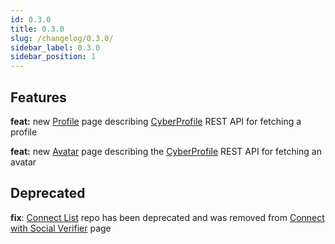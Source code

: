 ```yaml
---
id: 0.3.0
title: 0.3.0
slug: /changelog/0.3.0/
sidebar_label: 0.3.0
sidebar_position: 1
---
```


## Features

**feat:** new [Profile](/cyberconnect-api/rest-api/profile/) page describing [CyberProfile](https://cyberprofile-v2.vercel.app) REST API for fetching a profile

**feat:** new [Avatar](/cyberconnect-api/rest-api/avatar/) page describing the [CyberProfile](https://cyberprofile-v2.vercel.app) REST API for fetching an avatar


## Deprecated

**fix**: [Connect List](https://github.com/cyberconnecthq/connect-list) repo has been deprecated and was removed from [Connect with Social Verifier](/cyberconnect-sdk/connect-with-social-verifier/) page
